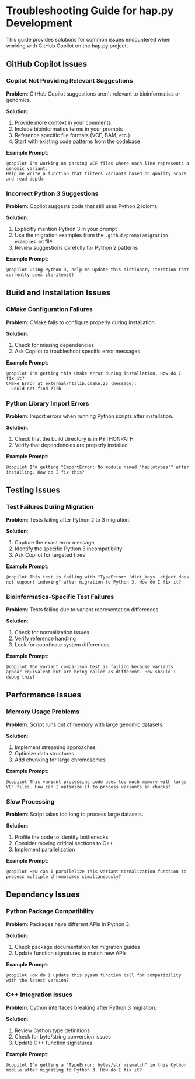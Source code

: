 # Troubleshooting Guide for hap.py Development

This guide provides solutions for common issues encountered when working with GitHub Copilot on the hap.py project.

## GitHub Copilot Issues

### Copilot Not Providing Relevant Suggestions

**Problem**: GitHub Copilot suggestions aren't relevant to bioinformatics or genomics.

**Solution**:
1. Provide more context in your comments
2. Include bioinformatics terms in your prompts
3. Reference specific file formats (VCF, BAM, etc.)
4. Start with existing code patterns from the codebase

**Example Prompt**:
```
@copilot I'm working on parsing VCF files where each line represents a genomic variant. 
Help me write a function that filters variants based on quality score and read depth.
```

### Incorrect Python 3 Suggestions

**Problem**: Copilot suggests code that still uses Python 2 idioms.

**Solution**:
1. Explicitly mention Python 3 in your prompt
2. Use the migration examples from the `.github/prompt/migration-examples.md` file
3. Review suggestions carefully for Python 2 patterns

**Example Prompt**:
```
@copilot Using Python 3, help me update this dictionary iteration that currently uses iteritems()
```

## Build and Installation Issues

### CMake Configuration Failures

**Problem**: CMake fails to configure properly during installation.

**Solution**:
1. Check for missing dependencies
2. Ask Copilot to troubleshoot specific error messages

**Example Prompt**:
```
@copilot I'm getting this CMake error during installation. How do I fix it?
CMake Error at external/htslib.cmake:25 (message):
  Could not find zlib
```

### Python Library Import Errors

**Problem**: Import errors when running Python scripts after installation.

**Solution**:
1. Check that the build directory is in PYTHONPATH
2. Verify that dependencies are properly installed

**Example Prompt**:
```
@copilot I'm getting "ImportError: No module named 'haplotypes'" after installing. How do I fix this?
```

## Testing Issues

### Test Failures During Migration

**Problem**: Tests failing after Python 2 to 3 migration.

**Solution**:
1. Capture the exact error message
2. Identify the specific Python 3 incompatibility
3. Ask Copilot for targeted fixes

**Example Prompt**:
```
@copilot This test is failing with "TypeError: 'dict_keys' object does not support indexing" after migration to Python 3. How do I fix it?
```

### Bioinformatics-Specific Test Failures

**Problem**: Tests failing due to variant representation differences.

**Solution**:
1. Check for normalization issues
2. Verify reference handling
3. Look for coordinate system differences

**Example Prompt**:
```
@copilot The variant comparison test is failing because variants appear equivalent but are being called as different. How should I debug this?
```

## Performance Issues

### Memory Usage Problems

**Problem**: Script runs out of memory with large genomic datasets.

**Solution**:
1. Implement streaming approaches
2. Optimize data structures
3. Add chunking for large chromosomes

**Example Prompt**:
```
@copilot This variant processing code uses too much memory with large VCF files. How can I optimize it to process variants in chunks?
```

### Slow Processing

**Problem**: Script takes too long to process large datasets.

**Solution**:
1. Profile the code to identify bottlenecks
2. Consider moving critical sections to C++
3. Implement parallelization

**Example Prompt**:
```
@copilot How can I parallelize this variant normalization function to process multiple chromosomes simultaneously?
```

## Dependency Issues

### Python Package Compatibility

**Problem**: Packages have different APIs in Python 3.

**Solution**:
1. Check package documentation for migration guides
2. Update function signatures to match new APIs

**Example Prompt**:
```
@copilot How do I update this pysam function call for compatibility with the latest version?
```

### C++ Integration Issues

**Problem**: Cython interfaces breaking after Python 3 migration.

**Solution**:
1. Review Cython type definitions
2. Check for byte/string conversion issues
3. Update C++ function signatures

**Example Prompt**:
```
@copilot I'm getting a "TypeError: bytes/str mismatch" in this Cython module after migrating to Python 3. How do I fix it?
```
